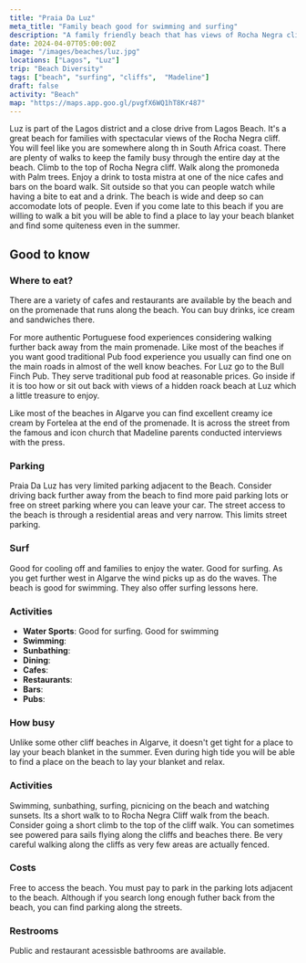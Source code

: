 ```yaml
---
title: "Praia Da Luz"
meta_title: "Family beach good for swimming and surfing"
description: "A family friendly beach that has views of Rocha Negra cliff and a Promenade to shop, dine or just go for walks."
date: 2024-04-07T05:00:00Z
image: "/images/beaches/luz.jpg"
locations: ["Lagos", "Luz"]
trip: "Beach Diversity"
tags: ["beach", "surfing", "cliffs",  "Madeline"]
draft: false
activity: "Beach"
map: "https://maps.app.goo.gl/pvgfX6WQ1hT8Kr487"
---
```


Luz is part of the Lagos district and a close drive from Lagos Beach.  It's a great beach for families with spectacular views of the Rocha Negra cliff.  You will feel like you are somewhere along th in South Africa coast. There are plenty of walks to keep the family busy through the entire day at the beach. Climb to the top of Rocha Negra cliff.  Walk along the promoneda with Palm trees.  Enjoy a drink to tosta mistra at one of the nice cafes and bars on the board walk.  Sit outside so that you can people watch while having a bite to eat and a drink.  The beach is wide and deep so can accomodate lots of people.  Even if you come late to this beach if you are willing to walk a bit you will be able to find a place to lay your beach blanket and find some quiteness even in the summer.

## Good to know

### Where to eat?

There are a variety of cafes and restaurants are available by the beach and on the promenade that runs along the beach.  You can buy drinks, ice cream and sandwiches there.  

For more authentic Portuguese food experiences considering walking further back away from the main promenade.  Like most of the beaches if you want good traditional Pub food experience you usually can find one on the main roads in almost of the well know beaches.   For Luz go to the Bull Finch Pub.  They serve traditional pub food at reasonable prices. Go inside if it is too how or sit out back with views of a hidden roack beach at Luz which a little treasure to enjoy.    

Like most of the beaches in Algarve you can find excellent creamy ice cream by Fortelea at the end of the promenade. It is across the street from the famous and icon church that Madeline parents conducted interviews with the press. 

### Parking

Praia Da Luz has very limited parking adjacent to the Beach.  Consider driving back further away from the beach to find more paid parking lots or free on street parking where you can leave your car.  The street access to the beach is through a residential areas and very narrow. This limits street parking.  

### Surf

Good for cooling off and families to enjoy the water.  Good for surfing. As you get further west in Algarve the wind picks up as do the waves.  The beach is good for swimming.  They also offer surfing lessons here.

### Activities 

- **Water Sports**:  Good for surfing.  Good for swimming
- **Swimming**:
- **Sunbathing**:
- **Dining**:
- **Cafes**:
- **Restaurants**:
- **Bars**:
- **Pubs**:

### How busy

Unlike some other cliff beaches in Algarve, it doesn't get tight for a place to lay your beach blanket in the summer.  Even during high tide you will be able to find a place on the beach to lay your blanket and relax.

### Activities  

Swimming, sunbathing, surfing, picnicing on the beach and watching sunsets.  Its a short walk to to Rocha Negra Cliff walk from the  beach.  Consider going a short climb to the top of the cliff walk.   You can sometimes see powered para sails flying along the cliffs and beaches there.  Be very careful walking along the cliffs as very few areas are actually fenced.

###  Costs

Free to access the beach.  You must pay to park in the parking lots adjacent to the beach.  Although if you search long enough futher back from the beach, you can find parking along the streets.

### Restrooms

Public and restaurant acessisble bathrooms are available.